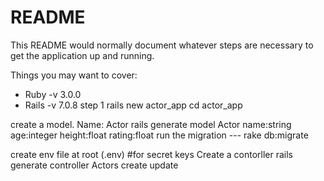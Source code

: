 # README

This README would normally document whatever steps are necessary to get the
application up and running.

Things you may want to cover:

* Ruby -v 3.0.0
* Rails -v 7.0.8
step 1
rails new actor_app
cd actor_app

create a model.
Name: Actor
rails generate model Actor name:string age:integer height:float rating:float
run the migration  --- rake db:migrate

create env file at root (.env) #for secret keys
Create a contorller
rails generate controller Actors create update
